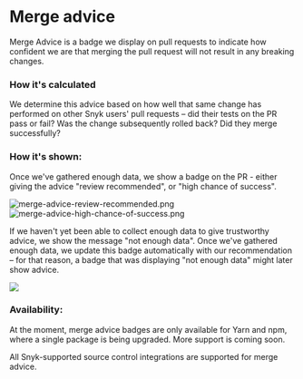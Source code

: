 # Merge advice

Merge Advice is a badge we display on pull requests to indicate how confident we are that merging the pull request will not result in any breaking changes.

### How it's calculated

We determine this advice based on how well that same change has performed on other Snyk users' pull requests – did their tests on the PR pass or fail? Was the change subsequently rolled back? Did they merge successfully?

### How it's shown:

Once we've gathered enough data, we show a badge on the PR - either giving the advice "review recommended", or "high chance of success".

![merge-advice-review-recommended.png](https://support.snyk.io/hc/article_attachments/360007616777/merge-advice-review-recommended.png)  ![merge-advice-high-chance-of-success.png](https://support.snyk.io/hc/article_attachments/360007695038/merge-advice-high-chance-of-success.png)

If we haven't yet been able to collect enough data to give trustworthy advice, we show the message "not enough data". Once we've gathered enough data, we update this badge automatically with our recommendation – for that reason, a badge that was displaying "not enough data" might later show advice.

![](https://support.snyk.io/hc/article_attachments/360007695018/merge-advice-not-enough-data.png)

### Availability:

At the moment, merge advice badges are only available for Yarn and npm, where a single package is being upgraded. More support is coming soon.

All Snyk-supported source control integrations are supported for merge advice.


